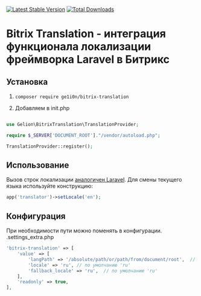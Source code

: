 [![Latest Stable Version](https://poser.pugx.org/ge1i0n/bitrix-translation/v/stable.svg)](https://packagist.org/packages/ge1i0n/bitrix-translation/)
[![Total Downloads](https://img.shields.io/packagist/dt/ge1i0n/bitrix-translation.svg?style=flat)](https://packagist.org/packages/ge1i0n/bitrix-translation)

# Bitrix Translation - интеграция функционала локализации фреймворка Laravel в Битрикс

## Установка

1. ```composer require ge1i0n/bitrix-translation```

2. Добавляем в init.php

```php

use Gelion\BitrixTranslation\TranslationProvider;

require $_SERVER['DOCUMENT_ROOT']."/vendor/autoload.php";

TranslationProvider::register();
```

## Использование

Вызов строк локализации [аналогичен Laravel](https://laravel.com/docs/8.x/localization#defining-translation-strings).
Для смены текущего языка используйте конструкцию:
```php
app('translator')->setLocale('en');
```
## Конфигурация

При необходимости пути можно поменять в конфигурации.
.settings_extra.php
```php
'bitrix-translation' => [
    'value' => [
        'langPath' => '/absolute/path/or/path/from/document/root',  // по умолчанию 'local/lang'
        'locale' => 'ru', // по умолчанию 'ru'
        'fallback_locale' => 'ru',  // по умолчанию 'ru'
    ],
    'readonly' => true,
],
```